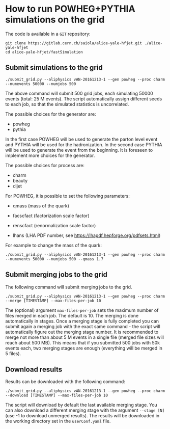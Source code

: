 # How to run POWHEG+PYTHIA simulations on the grid

The code is available in a `GIT` repository:

~~~~
git clone https://gitlab.cern.ch/saiola/alice-yale-hfjet.git ./alice-yale-hfjet
cd alice-yale-hfjet/fastSimulation
~~~~

## Submit simulations to the grid

~~~~
./submit_grid.py --aliphysics vAN-20161213-1 --gen powheg --proc charm --numevents 50000 --numjobs 500
~~~~

The above command will submit 500 grid jobs, each simulating 50000 events (total: 25 M events).
The script automatically assign different seeds to each job, so that the simulated statistics is uncorrelated.

The possible choices for the generator are:
- powheg
- pythia

In the first case POWHEG will be used to generate the parton level event and PYTHIA will be used for the
hadronization. In the second case PYTHIA will be used to generate the event from the beginning.
It is foreseen to implement more choices for the generator.

The possible choices for process are:
- charm
- beauty
- dijet

For POWHEG, it is possible to set the following parameters:
- qmass (mass of the quark)

- facscfact (factorization scale factor)

- renscfact (renormalization scale factor)

- lhans (LHA PDF number, see https://lhapdf.hepforge.org/pdfsets.html)

For example to change the mass of the quark:

~~~~
./submit_grid.py --aliphysics vAN-20161213-1 --gen powheg --proc charm --numevents 50000 --numjobs 500 --qmass 1.7
~~~~

## Submit merging jobs to the grid
The following command will submit merging jobs to the grid.

~~~~
./submit_grid.py --aliphysics vAN-20161213-1 --gen powheg --proc charm --merge [TIMESTAMP] --max-files-per-job 10
~~~~

The (optional) argument `max-files-per-job` sets the maximum number of files merged in each job. The default is 10.
The merging is done automatically in stages. Once a merging stage is fully completed you can submit again
a merging job with the exact same command - the script will automatically figure out the merging stage number.
It is recommended to merge not more than about 5 M events in a single file (merged file sizes will reach about 500 MB). This means that if you submitted 500 jobs with 50k events each, two merging stages are enough (everything will be merged in 5 files).

## Download results
Results can be downloaded with the following command:

~~~~
./submit_grid.py --aliphysics vAN-20161213-1 --gen powheg --proc charm --download [TIMESTAMP] --max-files-per-job 10
~~~~

The script will download by default the last available merging stage. You can also download a different merging stage with the argument `--stage [N]` (use -1 to download unmerged results). The results will be downloaded in the working directory set in the `userConf.yaml` file.
